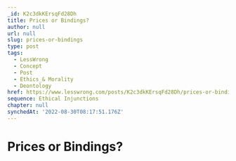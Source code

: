 ```yaml
---
_id: K2c3dkKErsqFd28Dh
title: Prices or Bindings?
author: null
url: null
slug: prices-or-bindings
type: post
tags:
  - LessWrong
  - Concept
  - Post
  - Ethics_& Morality
  - Deontology
href: https://www.lesswrong.com/posts/K2c3dkKErsqFd28Dh/prices-or-bindings
sequence: Ethical Injunctions
chapter: null
synchedAt: '2022-08-30T08:17:51.176Z'
---
```


# Prices or Bindings?
